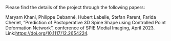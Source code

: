 Please find the details of the project through the following papers:

Maryam Khani, Philippe Debanné, Hubert Labelle, Stefan Parent, Farida Cheriet, ”Prediction of Postoperative 3D Spine Shape using Controlled Point Deformation Network”, conference of SPIE Medial Imaging, April 2023. 
Link:https://doi.org/10.1117/12.2654224.
